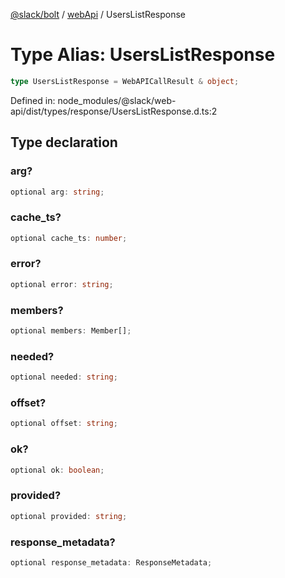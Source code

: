 [@slack/bolt](../../../../index.md) / [webApi](../index.md) / UsersListResponse

# Type Alias: UsersListResponse

```ts
type UsersListResponse = WebAPICallResult & object;
```

Defined in: node\_modules/@slack/web-api/dist/types/response/UsersListResponse.d.ts:2

## Type declaration

### arg?

```ts
optional arg: string;
```

### cache\_ts?

```ts
optional cache_ts: number;
```

### error?

```ts
optional error: string;
```

### members?

```ts
optional members: Member[];
```

### needed?

```ts
optional needed: string;
```

### offset?

```ts
optional offset: string;
```

### ok?

```ts
optional ok: boolean;
```

### provided?

```ts
optional provided: string;
```

### response\_metadata?

```ts
optional response_metadata: ResponseMetadata;
```
